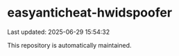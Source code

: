 # easyanticheat-hwidspoofer

Last updated: 2025-06-29 15:54:32

This repository is automatically maintained.

